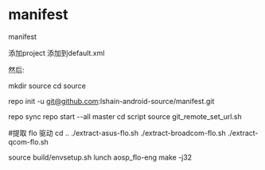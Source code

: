 manifest
========

manifest

添加project 添加到default.xml

然后:

mkdir source
cd source

repo init -u git@github.com:lshain-android-source/manifest.git

repo sync
repo start --all master
cd script
source git_remote_set_url.sh

#提取 flo 驱动
cd ..
./extract-asus-flo.sh
./extract-broadcom-flo.sh
./extract-qcom-flo.sh

source build/envsetup.sh
lunch aosp_flo-eng
make -j32
